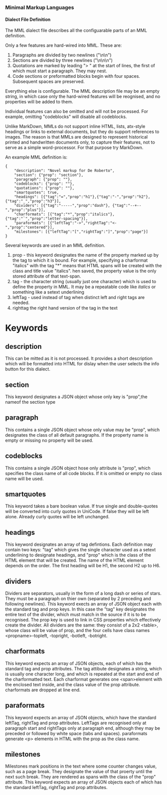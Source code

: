 ### Minimal Markup Languages
#### Dialect File Definition

The MML dialect file describes all the configuarable parts of an MML definition.

Only a few features are hard-wired into MML. These are:

1. Paragraphs are divided by two newlines ("\n\n")
2. Sections are divided by three newlines ("\n\n\n")
3. Quotations are marked by leading "> " at the start of lines, the first of which must start a paragraph. They may nest.
4. Code sections or preformatted blocks begin with four spaces. Subsequent spaces are preserved.

Everything else is configurable. The MML description file may be an empty string, in which case only the hard-wired features will be reognised, and no properties will be added to them.

Individual features can also be omitted and will not be processed. For example, omitting "codeblocks" will disable all codeblocks.

Unlike MarkDown, MMLs do not support inline HTML, lists, atx-style headings or links to external documents, but they do support references to images. The reason is that MMLs are designed to represent historical printed and handwritten documents only, to capture their features, not to serve as a simple word-processor. For that purpose try MarkDown.

An example MML definition is:

    {
        "description": "Novel markup for De Roberto",
        "section": {"prop": "section"},
        "paragraph": {"prop": ""},
        "codeblocks": {"prop": ""},
        "quotations": {"prop": ""},
        "smartquotes": true,
        "headings": [{"tag":"=","prop":"h1"},{"tag":"-","prop":"h2"},{"tag":"_","prop":"h3"}],
        "dividers": [{"tag":"-----","prop":"dash"}, {"tag":"--+--","prop":"plus"}],
        "charformats": [{"tag":"*","prop":"italics"},{"tag":"`","prop":"letter-spacing"}],
        "paraformats": [{"leftTag":"->","rightTag":"<-","prop":"centered"}],
        "milestones": [{"leftTag":"[","rightTag":"]","prop":"page"}]
    }

Several keywords are used in an MML definition. 

1. prop - this keyword designates the name of the property marked up by the tag to which it is bound. For example, specifying a charformat "italics" with the tag "*" means that HTML spans will be created with the class and title value "italics". hen saved, the property value is the only stored attribute of that text-span.
2. tag - the character string (usually just one character) which is used to define the property in MML. It may be a repeatable code like *italics* or something like a setext underlining
3. leftTag - used instead of tag when distinct left and right tags are needed.
4. righttag the right hand version of the tag in the text

Keywords
=========

description
-----------
This can be mitted as it is not processed. It provides a short description which will be formatted into HTML for dislay when the user selects the info button for this dialect.

section
-------
This keyword designates a JSON object whose only key is "prop",the nameof the section type

paragraph
---------
This contains a single JSON object whose only value may be "prop", which designates the class of all default paragraphs. If the property name is empty or missing no property will be used.

codeblocks
---------
This contains a single JSON object hose only attribute is "prop", which specifies the class name of all code blocks. If it is omitted or empty no class name will be used.

smartquotes
-----------
This keyword takes a bare boolean value. If true single and double-quotes will be converted into curly quotes in UniCode. If false they will be left alone. Already curly quotes will be left unchanged.

headings
--------
This keyword designates an array of tag defintions. Each definition may contain two keys: "tag" which gives the single character used as a setext underlining to designate headings, and "prop" which is the class of the HTML element that will be created. The name of the HTML element depends on the order. The first heading will be H1, the second H2 up to H6.

dividers
--------
Dividers are separators, usually in the form of a long dash or series of stars. They must be a paragraph on thier own (separated by 2 preceding and following newlines). This keyword exects an array of JSON object each with the standard tag and prop keys. In this case the "tag" key designates the entire text of the divider, which must match in the source if it is to be recognised. The prop key is used to link in CSS properties which effectively create the divider. All dividers are the same: they consist of a 2x2 &lt;table&gt;, whose class will be value of prop, and the four cells have class names &lt;propname&gt;-topleft, -topright, -botleft, -botright.

charformats
-----------
This keyword expects an array of JSON objects, each of which has the standard tag and prop attributes. The tag attibute designates a string, which is usually one character long, and which is repeated at the start and end of the charformatted  text. Each charformat generates one &lt;span&gt;element with the enclosed text inside, and the class value of the prop attribute. charformats are dropped at line end.

paraformats
-----------
This keyword expects an array of JSON objects, which have the standard leftTag, rightTag and prop attributes. LeftTags are recognised only at paragraph start and rightTags only at paragraph end, although they may be preceded or followed by white space (tabs and spaces). paraformats generate &lt;p&gt; elements in HTML with the prop as the class name.

milestones
----------
Milestones mark positions in the text where some counter changes value, such as a page break. They designate the value of that proerty until the next such break. They are rendered as spans with the class of the "prop" attribute. This keyword expects an array of JSON objects each of which has the standard leftTag, rightTag and prop attributes.

